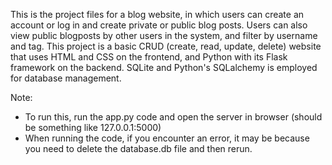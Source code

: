 This is the project files for a blog website, in which users can create an account or log in and create private or public blog posts. Users can also view public blogposts by other users in the system, and filter by username and tag. This project is a basic CRUD (create, read, update, delete) website that uses HTML and CSS on the frontend, and Python with its Flask framework on the backend. SQLite and Python's SQLalchemy is employed for database management.

Note:
- To run this, run the app.py code and open the server in browser (should be something like 127.0.0.1:5000)
- When running the code, if you encounter an error, it may be because you need to delete the database.db file and then rerun.
